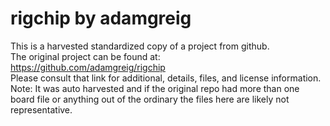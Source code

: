 
# rigchip by adamgreig  
This is a harvested standardized copy of a project from github.  
The original project can be found at:  
https://github.com/adamgreig/rigchip  
Please consult that link for additional, details, files, and license information.  
Note: It was auto harvested and if the original repo had more than one board file or anything out of the ordinary the files here are likely not representative.  
    